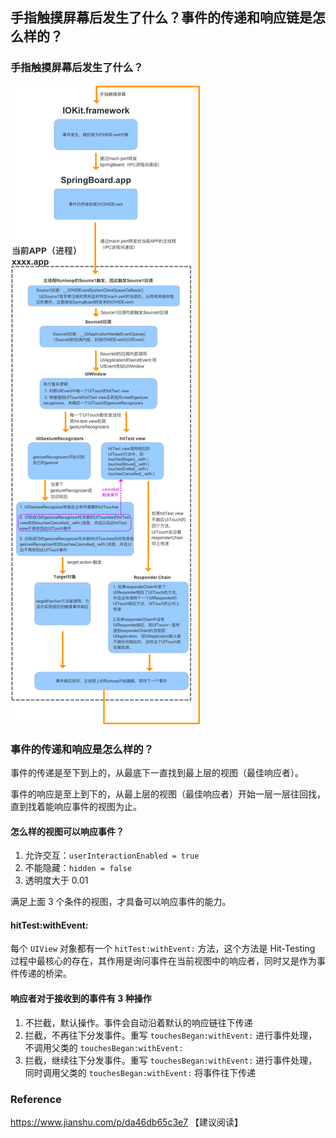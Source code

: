 ## 手指触摸屏幕后发生了什么？事件的传递和响应链是怎么样的？

### 手指触摸屏幕后发生了什么？

![](../../../Image/UI/flow-of-UITouch.png)



### 事件的传递和响应是怎么样的？

事件的传递是至下到上的，从最底下一直找到最上层的视图（最佳响应者）。

事件的响应是至上到下的，从最上层的视图（最佳响应者）开始一层一层往回找，直到找着能响应事件的视图为止。

#### 怎么样的视图可以响应事件？

1. 允许交互：`userInteractionEnabled = true`
2. 不能隐藏：`hidden = false`
3. 透明度大于 0.01

满足上面 3 个条件的视图，才具备可以响应事件的能力。

#### hitTest:withEvent:

每个 `UIView` 对象都有一个 `hitTest:withEvent:` 方法，这个方法是 Hit-Testing 过程中最核心的存在，其作用是询问事件在当前视图中的响应者，同时又是作为事件传递的桥梁。

#### 响应者对于接收到的事件有 3 种操作

1. 不拦截，默认操作。事件会自动沿着默认的响应链往下传递
2. 拦截，不再往下分发事件。重写 `touchesBegan:withEvent:` 进行事件处理，不调用父类的 `touchesBegan:withEvent:`
3. 拦截，继续往下分发事件。重写 `touchesBegan:withEvent:` 进行事件处理，同时调用父类的 `touchesBegan:withEvent:` 将事件往下传递





### Reference

https://www.jianshu.com/p/da46db65c3e7 【建议阅读】
